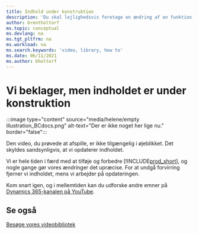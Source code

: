 ```yaml
---
title: Indhold under konstruktion
description: 'Du skal lejlighedsvis foretage en ændring af en funktion, der får et misvisende billede, så vi tager videoen ned, mens vi opdaterer indholdet.'
author: brentholtorf
ms.topic: conceptual
ms.devlang: na
ms.tgt_pltfrm: na
ms.workload: na
ms.search.keywords: 'video, library, how to'
ms.date: 06/11/2021
ms.author: bholtorf
---
```


# <a name="sorry-this-content-is-under-construction"></a><a name="sorry-this-content-is-under-construction"></a>Vi beklager, men indholdet er under konstruktion

:::image type="content" source="media/helene/empty illustration_BCdocs.png" alt-text="Der er ikke noget her lige nu." border="false":::

Den video, du prøvede at afspille, er ikke tilgængelig i øjeblikket. Det skyldes sandsynligvis, at vi opdaterer indholdet.

Vi er hele tiden i færd med at tilføje og forbedre [!INCLUDE[prod_short](includes/prod_short.md)], og nogle gange gør vores ændringer det upræcise. For at undgå forvirring fjerner vi indholdet, mens vi arbejder på opdateringen.

Kom snart igen, og i mellemtiden kan du udforske andre emner på [Dynamics 365-kanalen på YouTube](https://www.youtube.com/playlist?list=PLcakwueIHoT-wVFPKUtmxlqcG1kJ0oqq4).

## <a name="see-also"></a><a name="see-also"></a>Se også
[Besøge vores videobibliotek](across-videos.md)

 
